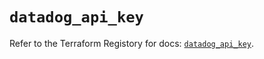 # `datadog_api_key`

Refer to the Terraform Registory for docs: [`datadog_api_key`](https://registry.terraform.io/providers/datadog/datadog/3.25.0/docs/resources/api_key).
